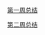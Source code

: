 [第一周总结](https://github.com/saturn-lab/BDMI-2020A/blob/master/Memos/Study-Memo/38-Day1.md)

[第二周总结](https://github.com/saturn-lab/BDMI-2020A/blob/master/Memos/Study-Memo/38-Day2.md)

